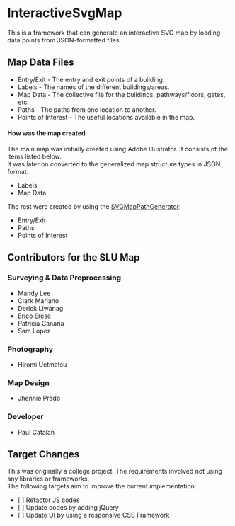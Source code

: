 # InteractiveSvgMap
This is a framework that can generate an interactive SVG map by loading data points from JSON-formatted files.

<h2>Map Data Files</h2>
<ul>
    <li>Entry/Exit - The entry and exit points of a building.</li>
    <li>Labels - The names of the different buildings/areas.</li>
    <li>Map Data - The collective file for the buildings, pathways/floors, gates, etc.</li>
    <li>Paths - The paths from one location to another.</li>
    <li>Points of Interest - The useful locations available in the map. </li>
</ul>

<h4>How was the map created</h4>
<p>The main map was initially created using Adobe Illustrator. It consists of the items listed below. <br>
It was later on converted to the generalized map structure types in JSON format.</p>
<ul>
    <li>Labels</li>
    <li>Map Data</li>
</ul>

<p>The rest were created by using the <a href="https://github.com/polcats/SVGMapPathGenerator">SVGMapPathGenerator</a>:</p>
<ul>
    <li>Entry/Exit</li>
    <li>Paths</li>
    <li>Points of Interest</li>
</ul>

<h2>Contributors for the SLU Map</h2>
<h3>Surveying & Data Preprocessing</h3>
<ul>
<li>Mandy Lee</li>
<li>Clark Mariano</li>
<li>Derick Liwanag</li>
<li>Erico Erese</li>
<li>Patricia Canaria</li>
<li>Sam Lopez</li>
</ul>

<h3>Photography</h3>
<ul>
<li>Hiromi Uetmatsu</li>
</ul>

<h3>Map Design</h3>
<ul>
<li>Jhennie Prado</li>
</ul>

<h3>Developer</h3>
<ul>
<li>Paul Catalan</li>
</ul>

<h2>Target Changes</h2>
<p>This was originally a college project. The requirements involved not using any libraries or frameworks. <br> The following targets aim to improve the current implementation:</p>
<ul>
<li>[ ] Refactor JS codes</li>
<li>[ ] Update codes by adding jQuery</li>
<li>[ ] Update UI by using a responsive CSS Framework</li>
</ul>
